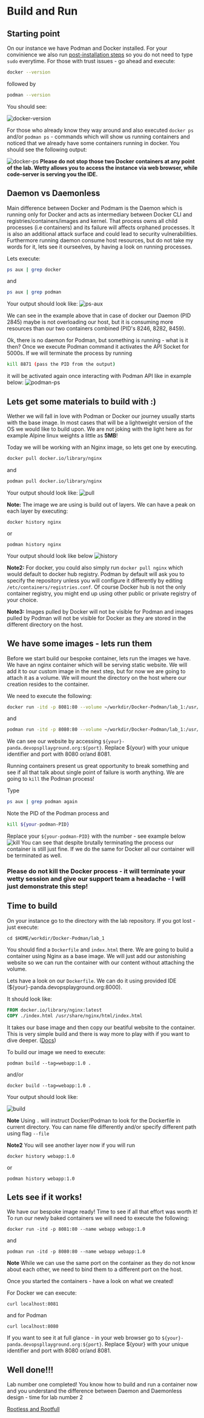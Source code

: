 # Build and Run
## Starting point
On our instance we have Podman and Docker installed. For your convinience we also run [post-installation steps](https://docs.docker.com/engine/install/linux-postinstall) so you do not need to type `sudo` everytime. For those with trust issues - go ahead and execute:
```bash
docker --version
```
followed by 
```bash
podman --version
```
You should see:

![docker-version](./images/docker-version.png)

For those who already know they way around and also executed `docker ps` and/or `podman ps` - commands which will show us running containers and noticed that we already have some containers running in docker. You should see the following output:

![docker-ps](./images/docker-ps.png)
**Please do not stop those two Docker containers at any point of the lab. Wetty allows you to access the instance via web browser, while code-server is serving you the IDE.**
## Daemon vs Daemonless
Main difference between Docker and Podmam is the Daemon which is running only for Docker and acts as intermediary between Docker CLI and registries/containers/images and kernel. That process owns all child processes (i.e containers) and its failure will affects orphaned processes. It is also an additional attack surface and could lead to security vulnerabilities. Furthermore running daemon consume host resources, but do not take my words for it, lets see it ourseelves, by having a look on running processes.

Lets execute:
```bash
ps aux | grep docker
```
and
```bash
ps aux | grep podman
```
Your output should look like:
![ps-aux](./images/ps-aux.png)

We can see in the example above that in case of docker our Daemon (PID 2845) maybe is not overloading our host, but it is consuming more resources than our two containers combined (PID's 8246, 8282, 8459).

Ok, there is no daemon for Podman, but something is running - what is it then? Once we execute Podman command it activates the API Socket for 5000s. If we will terminate the process by running
```bash
kill 8871 (pass the PID from the output)
```
it will be activated again once interacting with Podman API like in example below:
![podman-ps](./images/podman-ps.png)

## Lets get some materials to build with :) 
Wether we will fall in love with Podman or Docker our journey usually starts with the base image. In most cases that will be a lightweight version of the OS we would like to build upon. We are not joking with the light here as for example Alpine linux weights a little as **5MB**! 

Today we will be working with an Nginx image, so lets get one by executing.
```bash
docker pull docker.io/library/nginx
```
and
```bash
podman pull docker.io/library/nginx
```
Your output should look like:
![pull](./images/pull.png)

**Note:** The image we are using is build out of layers.
We can have a peak on each layer by executing:
```
docker history nginx
```
or
```
podman history nginx
```
Your output should look like below
![history](./images/history.png)

**Note2:** For docker, you could also simply run `docker pull nginx` which would default to docker hub registry. Podman by default will ask you to specify the repository unless you will configure it differently by editing `/etc/containers/registries.conf`. Of course Docker hub is not the only container registry, you might end up using other public or private registry of your choice.

**Note3:** Images pulled by Docker will not be visible for Podman and images pulled by Podman will not be visible for Docker as they are stored in the different directory on the host.

## We have some images - lets run them
Before we start build our bespoke container, lets run the images we have. We have an nginx container which will be serving static website. We will add it to our custom image in the next step, but for now we are going to attach it as a volume. We will mount the directory on the host where our creation resides to the container.

We need to execute the following:
```bash
docker run -itd -p 8081:80 --volume ~/workdir/Docker-Podman/lab_1:/usr/share/nginx/html nginx
```
and
```bash
podman run -itd -p 8080:80 --volume ~/workdir/Docker-Podman/lab_1:/usr/share/nginx/html nginx
```
We can see our website by accessing `${your}-panda.devopspllayground.org:${port}`. Replace ${your} with your unique identifier and port with 8080 or/and 8081.

Running containers present us great opportunity to break something and see if all that talk about single point of failure is worth anything. We are going to `kill` the Podman process!

Type 
```bash
ps aux | grep podman again
```
Note the PID of the Podman process and
```bash
kill ${your-podman-PID}
```
Replace your `${your-podman-PID}` with the number - see example below
![kill](./images/kill.png)
You can see that despite brutally terminating the process our container is still just fine. If we do the same for Docker all our container will be terminated as well.
### **Please do not kill the Docker process - it will terminate your wetty session and give our support team a headache - I will just demonstrate this step!**


## Time to build
On your instance go to the directory with the lab repository. If you got lost - just execute:
```
cd $HOME/workdir/Docker-Podman/lab_1
```
You should find a `Dockerfile` and `index.html` there. We are going to build a container using Nginx as a base image. We will just add our astonishing website so we can run the container with our content without attaching the volume.

Lets have a look on our `Dockerfile`. We can do it using provided IDE (${your}-panda.devopsplayground.org:8000). 

It should look like:
```Dockerfile
FROM docker.io/library/nginx:latest
COPY ./index.html /usr/share/nginx/html/index.html
```
It takes our base image and then copy our beatiful website to the container. This is very simple build and there is way more to play with if you want to dive deeper. ([Docs](https://docs.docker.com/engine/reference/builder/))

To build our image we need to execute:
```
podman build --tag=webapp:1.0 . 
```
and/or
```
docker build --tag=webapp:1.0 .
```
Your output should look like: 

![build](./images/build.png)

**Note** 
Using `.` will instruct Docker/Podman to look for the Dockerfile in current directory. You can name file differently and/or specify different path using flag `--file`

**Note2**
You will see another layer now if you will run
```
docker history webapp:1.0
```
or
```
podman history webapp:1.0
```

## Lets see if it works!
We have our bespoke image ready! Time to see if all that effort was worth it! To run our newly baked containers we will need to execute the following:
```
docker run -itd -p 8081:80 --name webapp webapp:1.0
```
and
```
podman run -itd -p 8080:80 --name webapp webapp:1.0
```
**Note** While we can use the same port on the container as they do not know about each other, we need to bind them to a different port on the host.

Once you started the containers - have a look on what we created! 

For Docker we can execute:
```
curl localhost:8081
```
and for Podman
```
curl localhost:8080
```

If you want to see it at full glance - in your web browser go to `${your}-panda.devopspllayground.org:${port}`. Replace ${your} with your unique identifier and port with 8080 or/and 8081.
## Well done!!!
Lab number one completed! You know how to build and run a container now and you understand the difference between Daemon and Daemonless design - time for lab number 2

[Rootless and Rootfull](../lab_2/README.md)